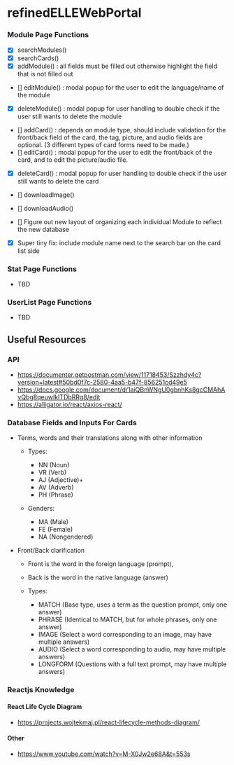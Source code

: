 # refinedELLEWebPortal

### Module Page Functions 
- [x] searchModules()
- [x] searchCards()
- [x] addModule() : all fields must be filled out otherwise highlight the field that is not filled out 
- [] editModule() : modal popup for the user to edit the language/name of the module 
- [x] deleteModule() : modal popup for user handling to double check if the user still wants to delete the module 
- [] addCard() : depends on module type, should include validation for the front/back field of the card, the tag, picture, and audio fields are optional. (3 different types of card forms need to be made.)
- [] editCard() : modal popup for the user to edit the front/back of the card, and to edit the picture/audio file. 
- [x] deleteCard() : modal popup for user handling to double check if the user still wants to delete the card 
- [] downloadImage()
- [] downloadAudio() 

- [] Figure out new layout of organizing each individual Module to reflect the new database 
- [x] Super tiny fix: include module name next to the search bar on the card list side 

### Stat Page Functions
- TBD 

### UserList Page Functions
- TBD 

## Useful Resources 
### API 
- https://documenter.getpostman.com/view/11718453/Szzhdy4c?version=latest#50bd0f7c-2580-4aa5-b47f-856251cd49e5
- https://docs.google.com/document/d/1aiQBnWNgU0gbnhKs8gcCMAhAvQbg8qeuwIkITDbRRg8/edit
- https://alligator.io/react/axios-react/

### Database Fields and Inputs For Cards 
- Terms, words and their translations along with other information
  - Types:
    - NN  (Noun)
    - VR  (Verb)
    - AJ  (Adjective)+
    - AV  (Adverb)
    - PH  (Phrase)

  - Genders:
    - MA (Male)
    - FE (Female)
    - NA (Nongendered)

- Front/Back clarification
  - Front is the word in the foreign language (prompt),
  - Back is the word in the native language (answer)

  - Types:
    - MATCH       (Base type, uses a term as the question prompt, only one answer)
    - PHRASE      (Identical to MATCH, but for whole phrases, only one answer)
    - IMAGE       (Select a word corresponding to an image, may have multiple answers)
    - AUDIO       (Select a word corresponding to audio, may have multiple answers)
    - LONGFORM    (Questions with a full text prompt, may have multiple answers)

### Reactjs Knowledge 
#### React Life Cycle Diagram 
- https://projects.wojtekmaj.pl/react-lifecycle-methods-diagram/
#### Other
- https://www.youtube.com/watch?v=M-X0Jw2e68A&t=553s
